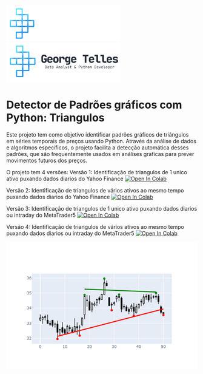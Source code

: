 <a href="https://postimg.cc/FYtnXpJw">
  <img src="https://github.com/GeorgeTelles/georgetelles/blob/f69531ec6b293b5148563588a764c010015d315e/logo_clara.png" alt="logo" width="300">
  <img src="https://github.com/GeorgeTelles/georgetelles/blob/f69531ec6b293b5148563588a764c010015d315e/logo_dark.png" alt="logo" width="300">
</a>

# Detector de Padrões gráficos com Python: Triangulos

Este projeto tem como objetivo identificar padrões gráficos de triângulos em séries temporais de preços usando Python. Através da análise de dados e algoritmos específicos, o projeto facilita a detecção automática desses padrões, que são frequentemente usados em análises graficas para prever movimentos futuros dos preços.

O projeto tem 4 versões:
Versão 1: Identificação de triangulos de 1 unico ativo puxando dados diarios do Yahoo Finance
[<img src="https://colab.research.google.com/assets/colab-badge.svg" alt="Open In Colab"/>](https://colab.research.google.com/github/GeorgeTelles/Detector_Triangulos/blob/main/Detector_de_Padr%C3%A3o_Gr%C3%A1fico_Triangulo.ipynb)

Versão 2: Identificação de triangulos de vários ativos ao mesmo tempo puxando dados diarios do Yahoo Finance
[<img src="https://colab.research.google.com/assets/colab-badge.svg" alt="Open In Colab"/>](https://colab.research.google.com/github/GeorgeTelles/stock_vs_bdr/blob/main/Stock_vs_BDR.ipynb)

Versão 3: Identificação de triangulos de 1 unico ativo puxando dados diarios ou intraday do MetaTrader5
[<img src="https://colab.research.google.com/assets/colab-badge.svg" alt="Open In Colab"/>](https://colab.research.google.com/github/GeorgeTelles/stock_vs_bdr/blob/main/Stock_vs_BDR.ipynb)

Versão 4: Identificação de triangulos de vários ativos ao mesmo tempo puxando dados diarios ou intraday do MetaTrader5
[<img src="https://colab.research.google.com/assets/colab-badge.svg" alt="Open In Colab"/>](https://colab.research.google.com/github/GeorgeTelles/stock_vs_bdr/blob/main/Stock_vs_BDR.ipynb)

![plot triangulo](https://github.com/GeorgeTelles/Detector_Triangulos/blob/9f09a0276526ddbf114ada4128c3d273f6d633f5/plot.png)
